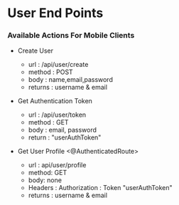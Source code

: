 #   User End Points

### Available Actions For Mobile Clients

-   Create User
    - url : /api/user/create
    - method : POST
    - body : name,email,password
    - returns : username & email
    
-   Get Authentication Token 
    - url : /api/user/token
    - method : GET
    - body : email, password
    - return : "userAuthToken"
 
-   Get User Profile <@AuthenticatedRoute>
    - url : api/user/profile
    - method: GET
    - body: none
    - Headers : Authorization : Token "userAuthToken"
    - returns : username & email
    
    
     